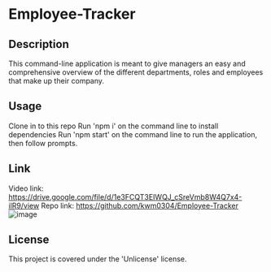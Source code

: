 # Employee-Tracker

## Description
This command-line application is meant to give managers an easy and comprehensive overview of the different departments, roles and employees that make up their company.

## Usage
Clone in to this repo
Run 'npm i' on the command line to install dependencies
Run 'npm start' on the command line to run the application, then follow prompts. 

## Link
Video link: https://drive.google.com/file/d/1e3FCQT3EIWQJ_cSreVmb8W4Q7x4-ilR9/view
Repo link: https://github.com/kwm0304/Employee-Tracker
![image](https://user-images.githubusercontent.com/106484883/208268790-6d429404-abb5-4933-902f-1da2d99740a6.png)

## License
This project is covered under the 'Unlicense' license.